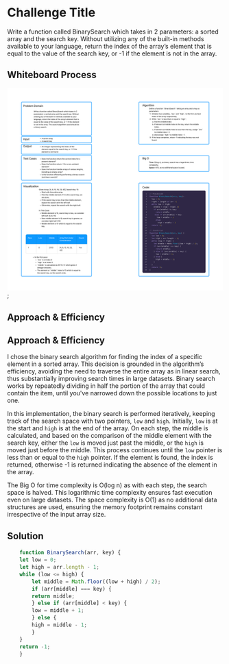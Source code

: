 # Challenge Title

Write a function called BinarySearch which takes in 2 parameters: a sorted array and the search key. Without utilizing any of the built-in methods available to your language, return the index of the array’s element that is equal to the value of the search key, or -1 if the element is not in the array.

## Whiteboard Process

![array insert shift](../assets/arrayBinarySearch.png);

## Approach & Efficiency

## Approach & Efficiency

I chose the binary search algorithm for finding the index of a specific element in a sorted array. This decision is grounded in the algorithm’s efficiency, avoiding the need to traverse the entire array as in linear search, thus substantially improving search times in large datasets. Binary search works by repeatedly dividing in half the portion of the array that could contain the item, until you've narrowed down the possible locations to just one.

In this implementation, the binary search is performed iteratively, keeping track of the search space with two pointers, `low` and `high`. Initially, `low` is at the start and `high` is at the end of the array. On each step, the middle is calculated, and based on the comparison of the middle element with the search key, either the `low` is moved just past the middle, or the `high` is moved just before the middle. This process continues until the `low` pointer is less than or equal to the `high` pointer. If the element is found, the index is returned, otherwise -1 is returned indicating the absence of the element in the array.

The Big O for time complexity is O(log n) as with each step, the search space is halved. This logarithmic time complexity ensures fast execution even on large datasets. The space complexity is O(1) as no additional data structures are used, ensuring the memory footprint remains constant irrespective of the input array size.

## Solution

```js
    function BinarySearch(arr, key) {
    let low = 0;
    let high = arr.length - 1;
    while (low <= high) {
        let middle = Math.floor((low + high) / 2);
        if (arr[middle] === key) {
        return middle;
        } else if (arr[middle] < key) {
        low = middle + 1;
        } else {
        high = middle - 1;
        }
    }
    return -1;
    }
```
